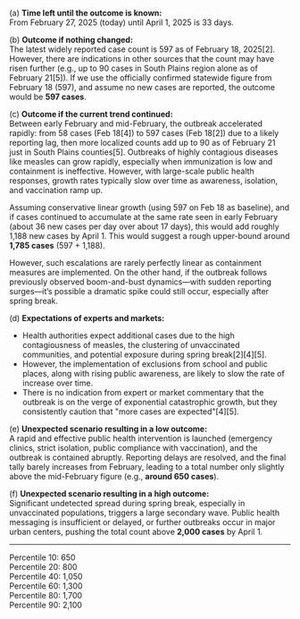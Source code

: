 (a) **Time left until the outcome is known:**  
From February 27, 2025 (today) until April 1, 2025 is 33 days.

(b) **Outcome if nothing changed:**  
The latest widely reported case count is 597 as of February 18, 2025[2]. However, there are indications in other sources that the count may have risen further (e.g., up to 90 cases in South Plains region alone as of February 21[5]). If we use the officially confirmed statewide figure from February 18 (597), and assume no new cases are reported, the outcome would be **597 cases**.

(c) **Outcome if the current trend continued:**  
Between early February and mid-February, the outbreak accelerated rapidly: from 58 cases (Feb 18[4]) to 597 cases (Feb 18[2]) due to a likely reporting lag, then more localized counts add up to 90 as of February 21 just in South Plains counties[5]. Outbreaks of highly contagious diseases like measles can grow rapidly, especially when immunization is low and containment is ineffective. However, with large-scale public health responses, growth rates typically slow over time as awareness, isolation, and vaccination ramp up.

Assuming conservative linear growth (using 597 on Feb 18 as baseline), and if cases continued to accumulate at the same rate seen in early February (about 36 new cases per day over about 17 days), this would add roughly 1,188 new cases by April 1. This would suggest a rough upper-bound around **1,785 cases** (597 + 1,188).

However, such escalations are rarely perfectly linear as containment measures are implemented. On the other hand, if the outbreak follows previously observed boom-and-bust dynamics—with sudden reporting surges—it’s possible a dramatic spike could still occur, especially after spring break.

(d) **Expectations of experts and markets:**  
- Health authorities expect additional cases due to the high contagiousness of measles, the clustering of unvaccinated communities, and potential exposure during spring break[2][4][5].
- However, the implementation of exclusions from school and public places, along with rising public awareness, are likely to slow the rate of increase over time.
- There is no indication from expert or market commentary that the outbreak is on the verge of exponential catastrophic growth, but they consistently caution that "more cases are expected"[4][5].

(e) **Unexpected scenario resulting in a low outcome:**  
A rapid and effective public health intervention is launched (emergency clinics, strict isolation, public compliance with vaccination), and the outbreak is contained abruptly. Reporting delays are resolved, and the final tally barely increases from February, leading to a total number only slightly above the mid-February figure (e.g., **around 650 cases**).

(f) **Unexpected scenario resulting in a high outcome:**  
Significant undetected spread during spring break, especially in unvaccinated populations, triggers a large secondary wave. Public health messaging is insufficient or delayed, or further outbreaks occur in major urban centers, pushing the total count above **2,000 cases** by April 1.

---
Percentile 10: 650  
Percentile 20: 800  
Percentile 40: 1,050  
Percentile 60: 1,300  
Percentile 80: 1,700  
Percentile 90: 2,100
